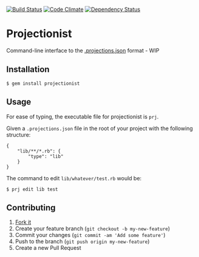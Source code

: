 [![Build Status](https://travis-ci.org/glittershark/projectionist.svg?branch=master)](https://travis-ci.org/glittershark/projectionist)
[![Code Climate](https://codeclimate.com/github/glittershark/projectionist.png)](https://codeclimate.com/github/glittershark/projectionist)
[![Dependency Status](https://gemnasium.com/glittershark/projectionist.svg)](https://gemnasium.com/glittershark/projectionist)

# Projectionist 

Command-line interface to the [.projections.json](https://github.com/tpope/vim-projectionist) format - WIP

## Installation

    $ gem install projectionist

## Usage

For ease of typing, the executable file for projectionist is `prj`.

Given a `.projections.json` file in the root of your project with the following structure:

```
{
    "lib/**/*.rb": {
        "type": "lib"
    }
}
```

The command to edit `lib/whatever/test.rb` would be:

    $ prj edit lib test


## Contributing

1. [Fork it](https://github.com/glittershark/projectionist/fork)
2. Create your feature branch (`git checkout -b my-new-feature`)
3. Commit your changes (`git commit -am 'Add some feature'`)
4. Push to the branch (`git push origin my-new-feature`)
5. Create a new Pull Request

